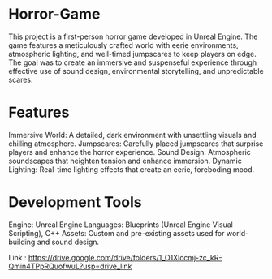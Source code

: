 # Horror-Game

This project is a first-person horror game developed in Unreal Engine. The game features a meticulously crafted world with eerie environments, atmospheric lighting, and well-timed jumpscares to keep players on edge.
The goal was to create an immersive and suspenseful experience through effective use of sound design, environmental storytelling, and unpredictable scares.

# Features

Immersive World: A detailed, dark environment with unsettling visuals and chilling atmosphere.
Jumpscares: Carefully placed jumpscares that surprise players and enhance the horror experience.
Sound Design: Atmospheric soundscapes that heighten tension and enhance immersion.
Dynamic Lighting: Real-time lighting effects that create an eerie, foreboding mood.

# Development Tools

Engine: Unreal Engine
Languages: Blueprints (Unreal Engine Visual Scripting), C++
Assets: Custom and pre-existing assets used for world-building and sound design.


Link : https://drive.google.com/drive/folders/1_O1Xlccmj-zc_kR-Qmin4TPpRQuofwuL?usp=drive_link
